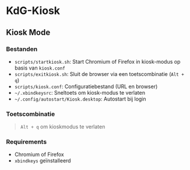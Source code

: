 # KdG-Kiosk

## Kiosk Mode

### Bestanden
- `scripts/startkiosk.sh`: Start Chromium of Firefox in kiosk-modus op basis van `kiosk.conf`
- `scripts/exitkiosk.sh`: Sluit de browser via een toetscombinatie (`Alt + q`)
- `scripts/kiosk.conf`: Configuratiebestand (URL en browser)
- `~/.xbindkeysrc`: Sneltoets om kiosk-modus te verlaten
- `~/.config/autostart/Kiosk.desktop`: Autostart bij login

### Toetscombinatie
> `Alt + q` om kioskmodus te verlaten

### Requirements
- Chromium of Firefox
- `xbindkeys` geïnstalleerd
